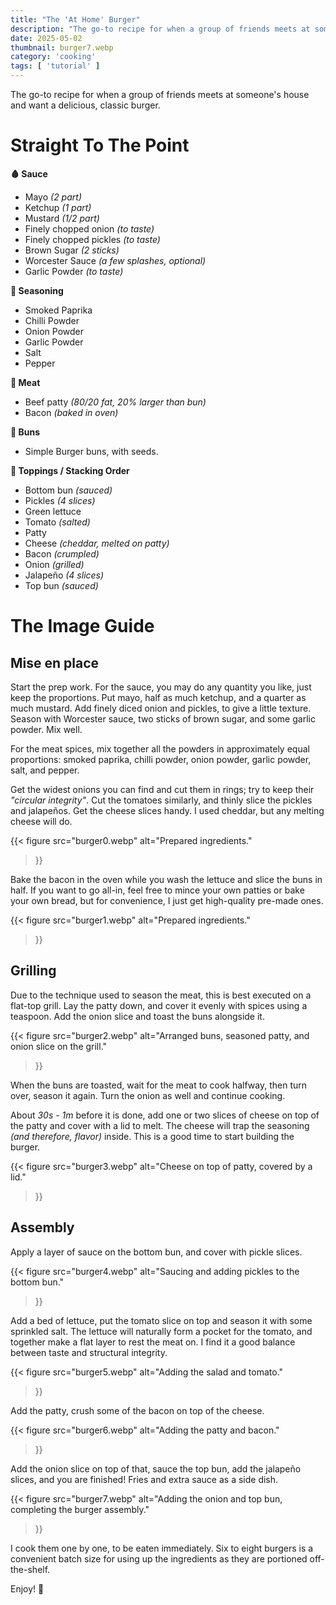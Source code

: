 ```yaml
---
title: "The 'At Home' Burger"
description: "The go-to recipe for when a group of friends meets at someone's house and want a delicious, classic burger."
date: 2025-05-02
thumbnail: burger7.webp
category: 'cooking'
tags: [ 'tutorial' ]
---
```


The go-to recipe for when a group of friends meets at someone's house and want a delicious, classic burger.

<!--more-->

# Straight To The Point

**🩸 Sauce**
- Mayo _(2 part)_
- Ketchup _(1 part)_
- Mustard _(1/2 part)_
- Finely chopped onion _(to taste)_
- Finely chopped pickles _(to taste)_
- Brown Sugar _(2 sticks)_
- Worcester Sauce _(a few splashes, optional)_
- Garlic Powder _(to taste)_

**🧂 Seasoning**

- Smoked Paprika
- Chilli Powder
- Onion Powder
- Garlic Powder
- Salt
- Pepper

**🥩 Meat**
- Beef patty _(80/20 fat, 20% larger than bun)_
- Bacon _(baked in oven)_

**🍔 Buns**
- Simple Burger buns, with seeds.

**🥬 Toppings / Stacking Order**

- Bottom bun _(sauced)_
- Pickles _(4 slices)_
- Green lettuce
- Tomato _(salted)_
- Patty
- Cheese _(cheddar, melted on patty)_
- Bacon _(crumpled)_
- Onion _(grilled)_
- Jalapeño _(4 slices)_
- Top bun _(sauced)_

# The Image Guide

## Mise en place

Start the prep work.
For the sauce, you may do any quantity you like, just keep the proportions.
Put mayo, half as much ketchup, and a quarter as much mustard.
Add finely diced onion and pickles, to give a little texture.
Season with Worcester sauce, two sticks of brown sugar, and some garlic powder.
Mix well.

For the meat spices, mix together all the powders in approximately equal proportions: smoked paprika, chilli powder,
onion powder, garlic powder, salt, and pepper.

Get the widest onions you can find and cut them in rings; try to keep their _"circular integrity"_.
Cut the tomatoes similarly, and thinly slice the pickles and jalapeños.
Get the cheese slices handy.
I used cheddar, but any melting cheese will do.

{{< figure src="burger0.webp"
alt="Prepared ingredients."
>}}

Bake the bacon in the oven while you wash the lettuce and slice the buns in half.
If you want to go all-in, feel free to mince your own patties or bake your own bread, but for convenience, I just get
high-quality pre-made ones.

{{< figure src="burger1.webp"
alt="Prepared ingredients."
>}}

## Grilling

Due to the technique used to season the meat, this is best executed on a flat-top grill.
Lay the patty down, and cover it evenly with spices using a teaspoon.
Add the onion slice and toast the buns alongside it.

{{< figure src="burger2.webp"
alt="Arranged buns, seasoned patty, and onion slice on the grill."
>}}

When the buns are toasted, wait for the meat to cook halfway, then turn over, season it again.
Turn the onion as well and continue cooking.

About _30s - 1m_ before it is done, add one or two slices of cheese on top of the patty and cover with a lid to melt.
The cheese will trap the seasoning _(and therefore, flavor)_ inside.
This is a good time to start building the burger.

{{< figure src="burger3.webp"
alt="Cheese on top of patty, covered by a lid."
>}}

## Assembly

Apply a layer of sauce on the bottom bun, and cover with pickle slices.

{{< figure src="burger4.webp"
alt="Saucing and adding pickles to the bottom bun."
>}}

Add a bed of lettuce, put the tomato slice on top and season it with some sprinkled salt.
The lettuce will naturally form a pocket for the tomato, and together make a flat layer to rest the meat on.
I find it a good balance between taste and structural integrity.

{{< figure src="burger5.webp"
alt="Adding the salad and tomato."
>}}

Add the patty, crush some of the bacon on top of the cheese.

{{< figure src="burger6.webp"
alt="Adding the patty and bacon."
>}}

Add the onion slice on top of that, sauce the top bun, add the jalapeño slices, and you are finished!
Fries and extra sauce as a side dish.

{{< figure src="burger7.webp"
alt="Adding the onion and top bun, completing the burger assembly."
>}}

I cook them one by one, to be eaten immediately.
Six to eight burgers is a convenient batch size for using up the ingredients as they are portioned off-the-shelf.

Enjoy! 🍔
